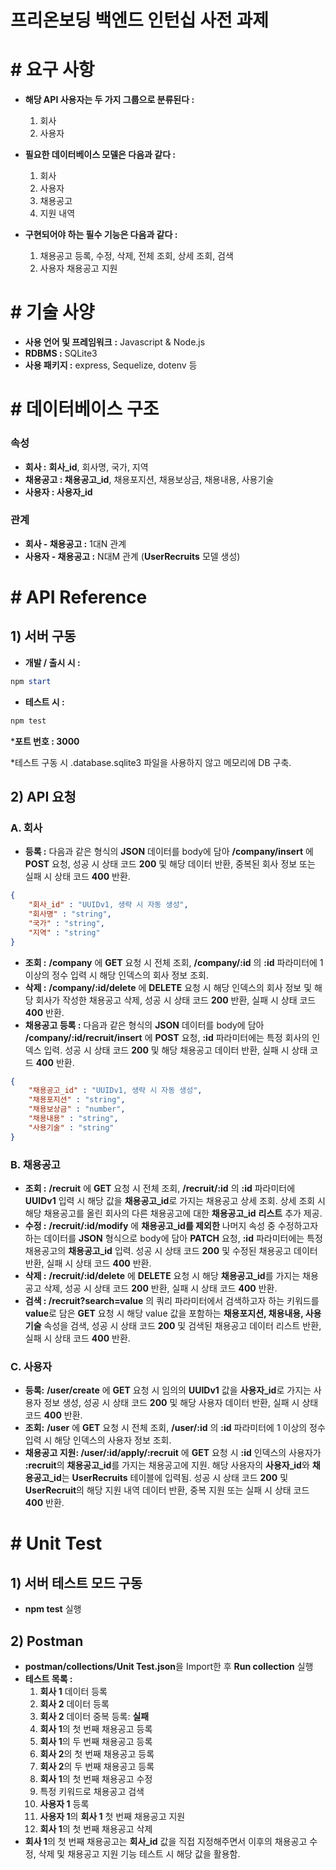 # 프리온보딩 백엔드 인턴십 사전 과제



# # 요구 사항

- **해당 API 사용자는 두 가지 그룹으로 분류된다 :**
    1. 회사
    2. 사용자

- **필요한 데이터베이스 모델은 다음과 같다 :**
    1. 회사
    2. 사용자
    3. 채용공고
    4. 지원 내역

- **구현되어야 하는 필수 기능은 다음과 같다 :**
    1. 채용공고 등록, 수정, 삭제, 전체 조회, 상세 조회, 검색
    2. 사용자 채용공고 지원



# # 기술 사양

- **사용 언어 및 프레임워크** **:** Javascript & Node.js
- **RDBMS :** SQLite3
- **사용 패키지 :** express, Sequelize, dotenv 등



# # 데이터베이스 구조

### 속성

- **회사 :** **회사_id**, 회사명, 국가, 지역
- **채용공고 : 채용공고_id**, 채용포지션, 채용보상금, 채용내용, 사용기술
- **사용자 : 사용자_id**

### 관계

- **회사 - 채용공고 :** 1대N 관계
- **사용자 - 채용공고 :** N대M 관계 (**UserRecruits** 모델 생성)



# # API Reference

## 1) 서버 구동

- **개발 / 출시 시 :**

```powershell
npm start
```

- **테스트 시 :**

```powershell
npm test
```

***포트 번호 : 3000**

*테스트 구동 시 .database.sqlite3 파일을 사용하지 않고 메모리에 DB 구축.

## 2) API 요청

### A. 회사

- **등록 :** 다음과 같은 형식의 **JSON** 데이터를 body에 담아 **/company/insert** 에 **POST** 요청, 성공 시 상태 코드 **200** 및 해당 데이터 반환, 중복된 회사 정보 또는 실패 시 상태 코드 **400** 반환.

```json
{
	"회사_id" : "UUIDv1, 생략 시 자동 생성", 
	"회사명" : "string",
	"국가" : "string",
	"지역" : "string"
}
```

- **조회 :** **/company** 에 **GET** 요청 시 전체 조회, **/company/:id** 의 **:id** 파라미터에 1 이상의 정수 입력 시 해당 인덱스의 회사 정보 조회.
- **삭제 :** **/company/:id/delete** 에 **DELETE** 요청 시 해당 인덱스의 회사 정보 및 해당 회사가 작성한 채용공고 삭제, 성공 시 상태 코드 **200** 반환, 실패 시 상태 코드 **400** 반환.
- **채용공고 등록 :** 다음과 같은 형식의 **JSON** 데이터를 body에 담아 **/company/:id/recruit/insert** 에 **POST** 요청, **:id** 파라미터에는 특정 회사의 인덱스 입력. 성공 시 상태 코드 **200** 및 해당 채용공고 데이터 반환, 실패 시 상태 코드 **400** 반환.

```json
{
	"채용공고_id" : "UUIDv1, 생략 시 자동 생성",
	"채용포지션" : "string",
	"채용보상금" : "number",
	"채용내용" : "string",
	"사용기술" : "string"
}
```

### B. 채용공고

- **조회 :** **/recruit** 에 **GET** 요청 시 전체 조회, **/recruit/:id** 의 **:id** 파라미터에 **UUIDv1** 입력 시 해당 값을 **채용공고_id**로 가지는 채용공고 상세 조회. 상세 조회 시 해당 채용공고를 올린 회사의 다른 채용공고에 대한 **채용공고_id** **리스트** 추가 제공.
- **수정 :** **/recruit/:id/modify** 에 **채용공고_id를 제외한** 나머지 속성 중 수정하고자 하는 데이터를 **JSON** 형식으로 body에 담아 **PATCH** 요청, **:id** 파라미터에는 특정 채용공고의 **채용공고_id** 입력. 성공 시 상태 코드 **200** 및 수정된 채용공고 데이터 반환, 실패 시 상태 코드 **400** 반환.
- **삭제 :** **/recruit/:id/delete** 에 **DELETE** 요청 시 해당 **채용공고_id**를 가지는 채용공고 삭제, 성공 시 상태 코드 **200** 반환, 실패 시 상태 코드 **400** 반환.
- **검색 : /recruit?search=value** 의 쿼리 파라미터에서 검색하고자 하는 키워드를 **value**로 담은 **GET** 요청 시 해당 value 값을 포함하는 **채용포지션, 채용내용, 사용기술** 속성을 검색, 성공 시 상태 코드 **200** 및 검색된 채용공고 데이터 리스트 반환, 실패 시 상태 코드 **400** 반환.

### C. 사용자

- **등록:** **/user/create** 에 **GET** 요청 시 임의의 **UUIDv1** 값을 **사용자_id**로 가지는 사용자 정보 생성, 성공 시 상태 코드 **200** 및 해당 사용자 데이터 반환, 실패 시 상태 코드 **400** 반환.
- **조회:** **/user** 에 **GET** 요청 시 전체 조회, **/user/:id** 의 **:id** 파라미터에 1 이상의 정수 입력 시 해당 인덱스의 사용자 정보 조회.
- **채용공고 지원: /user/:id/apply/:recruit** 에 **GET** 요청 시 **:id** 인덱스의 사용자가 **:recruit**의 **채용공고_id**를 가지는 채용공고에 지원. 해당 사용자의 **사용자_id**와 **채용공고_id**는 **UserRecruits** 테이블에 입력됨. 성공 시 상태 코드 **200** 및 **UserRecruit**의 해당 지원 내역 데이터 반환, 중복 지원 또는 실패 시 상태 코드 **400** 반환.



# # Unit Test

## 1) 서버 테스트 모드 구동

- **npm test** 실행

## 2) Postman

- **postman/collections/Unit Test.json**을 Import한 후 **Run collection** 실행
- **테스트 목록 :**
    1. **회사 1** 데이터 등록
    2. **회사 2** 데이터 등록
    3. **회사 2** 데이터 중복 등록: **실패**
    4. **회사 1**의 첫 번째 채용공고 등록
    5. **회사 1**의 두 번째 채용공고 등록
    6. **회사 2**의 첫 번째 채용공고 등록
    7. **회사 2**의 두 번째 채용공고 등록
    8. **회사 1**의 첫 번째 채용공고 수정
    9. 특정 키워드로 채용공고 검색
    10. **사용자 1** 등록
    11. **사용자 1**의 **회사 1** 첫 번째 채용공고 지원
    12. **회사 1**의 첫 번째 채용공고 삭제
- **회사 1**의 첫 번째 채용공고는 **회사_id** 값을 직접 지정해주면서 이후의 채용공고 수정, 삭제 및 채용공고 지원 기능 테스트 시 해당 값을 활용함.
